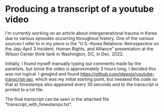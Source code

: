 # Producing a transcript of a youtube video

I'm currently working on an article about intergenerational trauma in Korea due to various episodes occurring throughout history.
One of the various sources I refer to in my piece is the "U.S.-Korea Relations: Retrospective on the Jeju April 3 Incident, Human Rights, and Alliance"
presentation at the Wilson Center think tank in Washington, DC, in Dec. 2022. 

Initially, I found myself manually typing out comments made by the panelists, but since the video is approximately 3 hours long, I decided this was not
logical. I googled and found https://github.com/jdepoix/youtube-transcript-api, which was my initial starting point, but tweaked the code so that a)
timestamps also appeared every 30 seconds and b) the transcript is printed to a txt file. 

The final transcript can be seen in the attached file "transcript_with_timestamps.txt".
